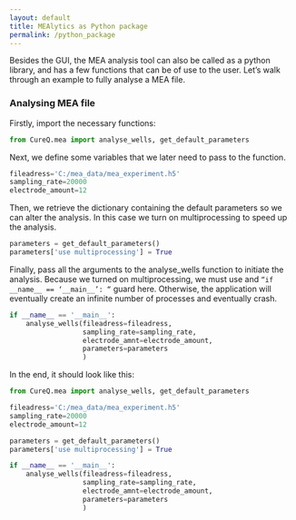 ```yaml
---
layout: default
title: MEAlytics as Python package
permalink: /python_package
---
```


Besides the GUI, the MEA analysis tool can also be called as a python library, and has a few functions that can be of use to the user. Let’s walk through an example to fully analyse a MEA file.

### Analysing MEA file

Firstly, import the necessary functions:

```python
from CureQ.mea import analyse_wells, get_default_parameters
```

Next, we define some variables that we later need to pass to the function.

```python
fileadress='C:/mea_data/mea_experiment.h5'
sampling_rate=20000
electrode_amount=12
```

Then, we retrieve the dictionary containing the default parameters so we can alter the analysis. In this case we turn on multiprocessing to speed up the analysis.

```python
parameters = get_default_parameters()
parameters['use multiprocessing'] = True
```

Finally, pass all the arguments to the analyse_wells function to initiate the analysis. Because we turned on multiprocessing, we must use and `“if __name__ == ‘__main__’: “` guard here. Otherwise, the application will eventually create an infinite number of processes and eventually crash.

```python
if __name__ == '__main__':
    analyse_wells(fileadress=fileadress,
                  sampling_rate=sampling_rate,
                  electrode_amnt=electrode_amount,
                  parameters=parameters
                  )
```

In the end, it should look like this:

```python
from CureQ.mea import analyse_wells, get_default_parameters

fileadress='C:/mea_data/mea_experiment.h5'
sampling_rate=20000
electrode_amount=12

parameters = get_default_parameters()
parameters['use multiprocessing'] = True

if __name__ == '__main__':
    analyse_wells(fileadress=fileadress,
                  sampling_rate=sampling_rate,
                  electrode_amnt=electrode_amount,
                  parameters=parameters
                  )
```
